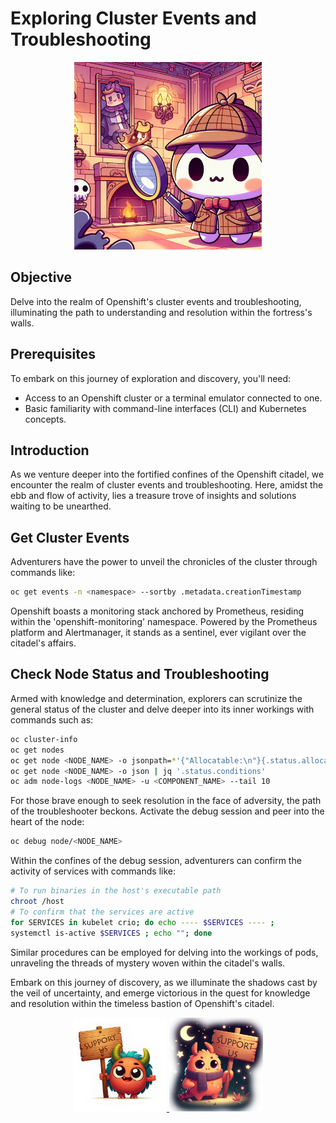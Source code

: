 # Exploring Cluster Events and Troubleshooting

<div style="text-align:center;">
  <img src="https://github.com/Vitrua/images/blob/main/openshift/detective.jpg?raw=true" alt="events" width="300" height="300">
</div>

## Objective

Delve into the realm of Openshift's cluster events and troubleshooting, illuminating the path to understanding and resolution within the fortress's walls.

## Prerequisites

To embark on this journey of exploration and discovery, you'll need:

- Access to an Openshift cluster or a terminal emulator connected to one.
- Basic familiarity with command-line interfaces (CLI) and Kubernetes concepts.

## Introduction

As we venture deeper into the fortified confines of the Openshift citadel, we encounter the realm of cluster events and troubleshooting. Here, amidst the ebb and flow of activity, lies a treasure trove of insights and solutions waiting to be unearthed.

## Get Cluster Events

Adventurers have the power to unveil the chronicles of the cluster through commands like:
```bash
oc get events -n <namespace> --sortby .metadata.creationTimestamp
```
Openshift boasts a monitoring stack anchored by Prometheus, residing within the 'openshift-monitoring' namespace. Powered by the Prometheus platform and Alertmanager, it stands as a sentinel, ever vigilant over the citadel's affairs.

## Check Node Status and Troubleshooting

Armed with knowledge and determination, explorers can scrutinize the general status of the cluster and delve deeper into its inner workings with commands such as:
```bash
oc cluster-info
oc get nodes
oc get node <NODE_NAME> -o jsonpath=*'{"Allocatable:\n"}{.status.allocatable}{"\n\n"}{"Capacity:\n"}{.status.capacity}{"\n"}'
oc get node <NODE_NAME> -o json | jq '.status.conditions'
oc adm node-logs <NODE_NAME> -u <COMPONENT_NAME> --tail 10
```
For those brave enough to seek resolution in the face of adversity, the path of the troubleshooter beckons. Activate the debug session and peer into the heart of the node:
```bash
oc debug node/<NODE_NAME>
```
Within the confines of the debug session, adventurers can confirm the activity of services with commands like:
```bash
# To run binaries in the host's executable path
chroot /host
# To confirm that the services are active
for SERVICES in kubelet crio; do echo ---- $SERVICES ---- ;
systemctl is-active $SERVICES ; echo ""; done
```
Similar procedures can be employed for delving into the workings of pods, unraveling the threads of mystery woven within the citadel's walls.

Embark on this journey of discovery, as we illuminate the shadows cast by the veil of uncertainty, and emerge victorious in the quest for knowledge and resolution within the timeless bastion of Openshift's citadel.

<div style="text-align:center;">
  <a href="https://patreon.com/Vitrua">
    <img src="https://github.com/Vitrua/images/blob/main/others/supportmonlight.png?raw=true#only-light" alt="wiz" width="150" height="150">
    <img src="https://github.com/Vitrua/images/blob/main/others/supportmon.png?raw=true#only-dark" alt="wiz" width="150" height="150">
  </a>
</div>